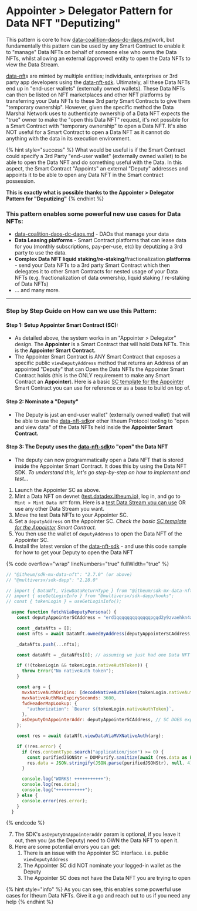 # Appointer > Delegator Pattern for Data NFT "Deputizing"

This pattern is core to how [data-coalition-daos-dc-daos.md](../../product/data-coalition-daos-dc-daos.md "mention")work, but fundamentally this pattern can be used by any Smart Contract to enable it to "manage" Data NFTs on behalf of someone else who owns the Data NFTs, whilst allowing an external (approved) entity to open the Data NFTs to view the Data Stream.

[data-nft](../../product/data-nft/ "mention")s are minted by multiple entities; individuals, enterprises or 3rd party app developers using the [data-nft-sdk](../../developers/software-development-kits-sdks/data-nft-sdk/ "mention"). Ultimately, all these Data NFTs end up in "end-user wallets" (externally owned wallets). These Data NFTs can then be listed on NFT marketplaces and other NFT platforms by transferring your Data NFTs to these 3rd party Smart Contracts to give them "temporary ownership". However, given the specific method the Data Marshal Network uses to authenticate ownership of a Data NFT expects the "true" owner to make the "open this Data NFT" request, it's not possible for a Smart Contract with "temporary ownership" to open a Data NFT. It's also NOT useful for a Smart Contract to open a Data NFT as it cannot do anything with the data in its execution environment.&#x20;

{% hint style="success" %}
What would be useful is if the Smart Contract could specify a 3rd Party "end-user wallet" (externally owned wallet) to be able to open the Data NFT and do something useful with the Data. In this aspect, the Smart Contract "Appoints" an external "Deputy" addresses and appoints it to be able to open any Data NFT in the Smart contract possession.

**This is exactly what is possible thanks to the Appointer > Delegator Pattern for "Deputizing"**
{% endhint %}

### Th**is pattern enables some powerful new use cases for Data NFTs:**

* [data-coalition-daos-dc-daos.md](../../product/data-coalition-daos-dc-daos.md "mention") - DAOs that manage your data
* **Data Leasing platforms** - Smart Contract platforms that can lease data for you (monthly subscriptions, pay-per-use, etc) by deputizing a 3rd party to use the data.
* **Complex Data NFT liquid staking/re-staking/**&#x66;ractionalization **platforms** - send your Data NFTs to a 3rd party Smart Contract which then delegates it to other Smart Contracts for nested usage of your Data NFTs (e.g. fractionalization of data ownership, liquid staking / re-staking of Data NFTs)
* ... and many more.

***

### Step by Step Guide on How can we use this Pattern:

#### **Step 1: Setup Appointer Smart Contract (SC):**

* As detailed above, the system works in an "Appointer > Delegator" design. The **Appointer** is a Smart Contract that will hold Data NFTs. This is the **Appointer Smart Contract.**
* The Appointer Smart Contract is ANY Smart Contract that exposes a specific public `viewDeputyAddress` method that returns an Address of an appointed "Deputy" that can Open the Data NFTs the Appointer Smart Contract holds (this is the ONLY requirement to make any Smart Contract an **Appointer**). Here is a basic [SC template for the Appointer](https://github.com/Itheum/core-mx-deputy-appointer-interface-sc) Smart Contract you can use for reference or as a base to build on top of.

#### **Step 2: Nominate a "Deputy"**&#x20;

* The Deputy is just an end-user wallet" (externally owned wallet) that will be able to use the [data-nft-sdk](../../developers/software-development-kits-sdks/data-nft-sdk/ "mention")or other Itheum Protocol tooling to "open and view data" of the Data NFTs held inside the **Appointer Smart Contract.**&#x20;

#### **Step 3: The Deputy uses the** [data-nft-sdk](../../developers/software-development-kits-sdks/data-nft-sdk/ "mention")**to "open" the Data NFT**

* The deputy can now programmatically open a Data NFT that is stored inside the Appointer Smart Contract. It does this by using the Data NFT SDK. _To understand this, let's go step-by-step on how to implement and test..._

1. Launch the Appointer SC as above.
2. Mint a Data NFT on devnet ([test.datadex.itheum.io](http://test.datadex.itheum.io/)), log in, and go to `Mint > Mint Data NFT` form. Here is a [test Data Stream you can use](https://raw.githubusercontent.com/Itheum/data-assets/main/Health/H1__Signs_of_Anxiety_in_American_Households_due_to_Covid19/preview.json) OR use any other Data Stream you want.
3. Move the test Data NFTs to your Appointer SC.
4. Set a `deputyAddress` on the Appointer SC. _Check the basic_ [_SC template for the Appointer_](https://github.com/Itheum/core-mx-deputy-appointer-interface-sc) _Smart Contract._&#x20;
5. You then use the wallet of `deputyAddress` to open the Data NFT of the Appointer SC.
6. Install the latest version of the [data-nft-sdk](../../developers/software-development-kits-sdks/data-nft-sdk/ "mention") - and use this code sample for how to get your Deputy to open the Data NFT

{% code overflow="wrap" lineNumbers="true" fullWidth="true" %}
```javascript
// "@itheum/sdk-mx-data-nft": "2.7.0" (or above)
// "@multiversx/sdk-dapp": "2.28.0"

// import { DataNft, ViewDataReturnType } from "@itheum/sdk-mx-data-nft";
// import { useGetLoginInfo } from "@multiversx/sdk-dapp/hooks";
// const { tokenLogin } = useGetLoginInfo();

  async function fetchViaDeputyPersona() {
    const deputyAppointerSCAddress = "erd1qqqqqqqqqqqqqpgqd2y9zvaehkn4arsjwxp8vs3rjmdwyffafsxsgjkdw8";

    const _dataNfts = [];
    const nfts = await DataNft.ownedByAddress(deputyAppointerSCAddress, ["DATANFTFT-e0b917"]);

    _dataNfts.push(...nfts);

    const dataNft = _dataNfts[0]; // assuming we just had one Data NFT on the SC (for quick testing)

    if (!(tokenLogin && tokenLogin.nativeAuthToken)) {
      throw Error("No nativeAuth token");
    }

    const arg = {
      mvxNativeAuthOrigins: [decodeNativeAuthToken(tokenLogin.nativeAuthToken).origin],
      mvxNativeAuthMaxExpirySeconds: 3600,
      fwdHeaderMapLookup: {
        "authorization": `Bearer ${tokenLogin.nativeAuthToken}`,
      },
      asDeputyOnAppointerAddr: deputyAppointerSCAddress, // SC DOES expose viewDeputyAddress
    };

    const res = await dataNft.viewDataViaMVXNativeAuth(arg);

    if (!res.error) {
      if (res.contentType.search("application/json") >= 0) {
        const purifiedJSONStr = DOMPurify.sanitize(await (res.data as Blob).text());
        res.data = JSON.stringify(JSON.parse(purifiedJSONStr), null, 4);
      }

      console.log("WORKS! +++++++++++");
      console.log(res.data);
      console.log("+++++++++++");
    } else {
      console.error(res.error);
    }
  }
```
{% endcode %}

7. The SDK's `asDeputyOnAppointerAddr` param is optional,  if you leave it out, then you (as the Deputy) need to OWN the Data NFT to open it.
8. Here are some potential errors you can get:
   1. There is an issue with the Appointer SC interface. i.e. public `viewDeputyAddress`
   2. The Appointer SC did NOT nominate your logged-in wallet as the Deputy
   3. &#x20;The Appointer SC does not have the Data NFT you are trying to open

{% hint style="info" %}
As you can see, this enables some powerful use cases for Itheum Data NFTs. Give it a go and reach out to us if you need any help
{% endhint %}

